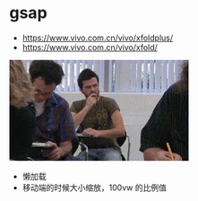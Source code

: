 # gsap

- https://www.vivo.com.cn/vivo/xfoldplus/
- https://www.vivo.com.cn/vivo/xfold/

![Fighting](./fighting.gif)

- 懒加载
- 移动端的时候大小缩放，100vw 的比例值
